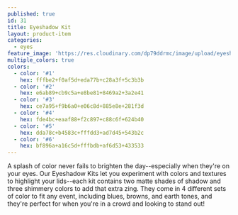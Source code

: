 ```yaml
---
published: true
id: 31
title: Eyeshadow Kit
layout: product-item
categories:
  - eyes
feature_image: 'https://res.cloudinary.com/dp79ddrmc/image/upload/eyeshadowKit_hceiif.jpg'
multiple_colors: true
colors:
  - color: '#1'
    hex: fffbe2+f0af5d+eda77b+c28a3f+5c3b3b
  - color: '#2'
    hex: e6ab89+cb9c5a+e8be81+8469a2+3a2e41
  - color: '#3'
    hex: ce7a95+f9b6a0+e06c8d+885e8e+281f3d
  - color: '#4'
    hex: fde4bc+eaaf88+f2c897+c88c6f+624b40
  - color: '#5'
    hex: dda78c+b4583c+fffdd3+ad7d45+543b2c
  - color: '#6'
    hex: bf896a+a16c5d+fffbdb+af6d53+433533
---
```

A splash of color never fails to brighten the day--especially when they're on your eyes. Our Eyeshadow Kits let you experiment with colors and textures to highlight your lids--each kit contains two matte shades of shadow and three shimmery colors to add that extra zing. They come in 4 different sets of color to fit any event, including blues, browns, and earth tones, and they're perfect for when you're in a crowd and looking to stand out!
